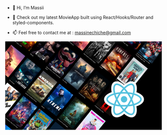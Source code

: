 - 👋  Hi, I’m Massii
- 💪  Check out my latest MovieApp built using React/Hooks/Router and styled-components.


- 📫 Feel free to contact me at : massinechiche@gmail.com

![image](https://raw.githubusercontent.com/MassiiNechiche/MovieApp---React-Hooks-React_Router-Styled_components-RMDB_API/master/MovieApp.png) 
